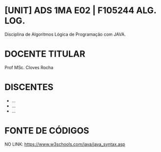 # [UNIT] ADS 1MA E02 | F105244 ALG. LOG.
Disciplina de Algoritmos Lógica de Programação com JAVA.

# DOCENTE TITULAR
Prof MSc. Cloves Rocha

# DISCENTES
- ...
- ...
- ...

# FONTE DE CÓDIGOS
NO LINK: https://www.w3schools.com/java/java_syntax.asp
